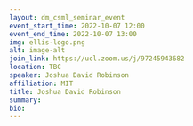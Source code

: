```yaml
---
layout: dm_csml_seminar_event
event_start_time: 2022-10-07 12:00
event_end_time: 2022-10-07 13:00
img: ellis-logo.png
alt: image-alt
join_link: https://ucl.zoom.us/j/97245943682
location: TBC
speaker: Joshua David Robinson
affiliation: MIT
title: Joshua David Robinson
summary: 
bio: 
---
```

